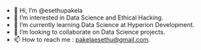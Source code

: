 - 👋 Hi, I’m @esethupakela
- 👀 I’m interested in  Data Science and Ethical Hacking.
- 🌱 I’m currently learning Data Science at Hyperion Development.
- 💞️ I’m looking to collaborate on Data Science projects.
- 📫 How to reach me : pakelaesethu@gmail.com.

<!---
esethupakela/esethupakela is a ✨ special ✨ repository because its `README.md` (this file) appears on your GitHub profile.
You can click the Preview link to take a look at your changes.
--->
